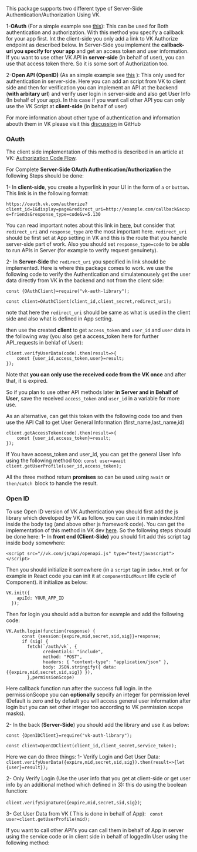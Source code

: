 This package supports two different type of Server-Side Authentication/Authorization Using VK.

1-**OAuth** (For a simple example see [this](https://github.com/abdollahkahne/vk-oauth-sample)): This can be used for Both authentication and authorization. With this method you specify a callback for your app first. Int the client-side you only add a link to VK Authorize endpoint as described below. In Server-Side you implement the **callback-uri you specify for your app** and get an access token and user information. If you want to use other VK API in **server-side** (in behalf of user), you can use that access token there. So it is some sort of Authorization too.

2-**Open API (OpenID)** (As an simple example see [this](https://github.com/abdollahkahne/vk-openapi-sample) ): This only used for authentication in server-side. Here you can add an script from VK to client side and then for verification you can implement an API at the backend (**with arbitary url**) and verify user login in server-side and also get User Info (In behalf of your app). In this case if you want call other API you can only use the VK Script at **client-side** (in behalf of user)

For more information about other type of authentication and information abouth them in VK please visit this [discussion](https://github.com/abdollahkahne/Auth/discussions/2) in GitHub

### OAuth
The client side implementation of this method is described in an article at VK: [Authorization Code Flow](https://vk.com/dev/authcode_flow_user). 

For Complete **Server-Side OAuth Authentication/Authorization** the following Steps should be done:

1- In **client-side**, you create a hyperlink in your UI in the form of `a` or `button`. This link is in the following format:

`https://oauth.vk.com/authorize?client_id=1&display=page&redirect_uri=http://example.com/callback&scope=friends&response_type=code&v=5.130`

You can read important notes about this link in [here]((https://vk.com/dev/authcode_flow_user)), but consider that `redirect_uri` and `response_type` are the most important here. `redirect_uri` should be first set at App setting in VK and this is the route that you handle server-side part of work. Also you should set `response_type=code` to be able to run APIs in Server (for example to verify request genuinety). 


2- In **Server-Side** the `redirect_uri` you specified in link should be implemented. Here is where this package comes to work. we use the following code to verify the Authentication and simulatenousely get the user data directly from VK in the backend and not from the client side:


```
const {OAuthClient}=require("vk-auth-library");

const client=OAuthClient(client_id,client_secret,redirect_uri);
```

note that here the `redirect_uri` should be same as what is used in the client side and also what is defined in App setting.

then use the created **client** to get `access_token` and `user_id` and `user` data in the following way (you also get a access_token here for further API_requests in behlaf of User):


```
client.verifyUserData(code).then(result=>{
    const {user_id,access_token,user}=result;
});
```

 Note that **you can only use the received code from the VK once** and after that, it is expired.
 
  So if you plan to use other API methods later **in Server and in Behalf of User**, save the received `access_token` and `user_id` in a variable for more use.
  
  As an alternative, can get this token with the following code too and then use the API Call to get User General Information (first_name,last_name,id)

```
client.getAccessToken(code).then(result=>{
    const {user_id,access_token}=result;
});
```

If You have access_token and user_id, you can get the general User Info using the following method too:
`const user=await client.getUserProfile(user_id,access_token);`


All the three method return **promises** so can be used using `await` or `then/catch `block to handle the result.


### Open ID
To use Open ID version of VK Authentication you should first add the js library which developed by VK as follow. you can use it in main index.html  inside the body tag (and above other js framework code). You can get the implementation of this method in VK dev [here](https://vk.com/dev/openapi?f=2.1.%20Usual%20Initialization).
So the following steps should be done here:
1- In **front end (Client-Side)** you should firt add this script tag inside body somewhere:

`<script src="//vk.com/js/api/openapi.js" type="text/javascript"></script>`

Then you should initialize it somewhere (in a `script` tag in `index.html` or for example in React code you can init it at `componentDidMount` life cycle of Component). it initialize as below:

```
VK.init({
    apiId: YOUR_APP_ID
  });
```

Then for login you should add a button for example and add the following code:

```
VK.Auth.login(function(response) {
      const {session:{expire,mid,secret,sid,sig}}=response;
      if (sig) {
        fetch(`/auth/vk`, {
              credentials: "include",
              method: "POST",
              headers: { "content-type": "application/json" },
              body: JSON.stringify({ data: {{expire,mid,secret,sid,sig}} }),
        },permissionScope)
```

Here callback function run after the success full login. in the permissionScope you can **optionally** sepcify an integer for permission level (Default is zero and by default you will access general user information after login but you can set other integer too according to VK permission scope masks).


2- In the back (**Server-Side**) you should add the library and use it as below:


```
const {OpenIDClient}=require("vk-auth-library");

const client=OpenIDClient(client_id,client_secret,service_token);
```

Here we can do three things:
1- Verify Login and Get User Data:
`client.verifyUserData({expire,mid,secret,sid,sig}).then(result=>{let {user}=result});`


2- Only Verify Login (Use the user info that you get at client-side or get user info by an additional method which defined in 3): this do using the boolean function:

`client.verifySignature({expire,mid,secret,sid,sig})`;

3- Get User Data from VK ( This is done in behalf of App):
` const user=client.getUserProfile(mid);`


If you want to call other API's you can call them in behalf of App in server using the service code or in client side in behalf of loggedIn User using the following method:

